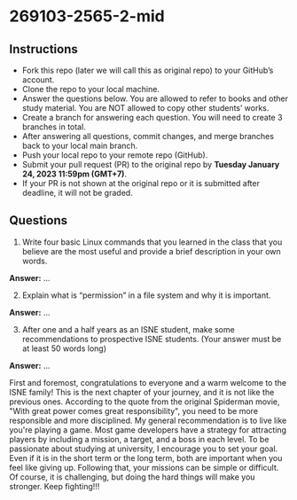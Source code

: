 # 269103-2565-2-mid

## Instructions

- Fork this repo (later we will call this as original repo) to your GitHub’s account. 
- Clone the repo to your local machine.
- Answer the questions below. You are allowed to refer to books and other study material. You are NOT allowed to copy other students’ works. 
- Create a branch for answering each question. You will need to create 3 branches in total.
- After answering all questions, commit changes, and merge branches back to your local main branch.
- Push your local repo to your remote repo (GitHub).
- Submit your pull request (PR) to the original repo by **Tuesday January 24, 2023 11:59pm (GMT+7)**.
- If your PR is not shown at the original repo or it is submitted after deadline, it will not be graded.

## Questions

1. Write four basic Linux commands that you learned in the class that you believe are the most useful and provide a brief description in your own words. 

**Answer:** ...

2. Explain what is “permission” in a file system and why it is important.

**Answer:** ...

3. After one and a half years as an ISNE student, make some recommendations to prospective ISNE students. (Your answer must be at least 50 words long)

**Answer:** ...

First and foremost, congratulations to everyone and a warm welcome to the ISNE family! This is the next chapter of your journey, and it is not like the previous ones. According to the quote from the original Spiderman movie, "With great power comes great responsibility", you need to be more responsible and more disciplined. My general recommendation is to live like you're playing a game. Most game developers have a strategy for attracting players by including a mission, a target, and a boss in each level. To be passionate about studying at university, I encourage you to set your goal. Even if it is in the short term or the long term, both are important when you feel like giving up. Following that, your missions can be simple or difficult. Of course, it is challenging, but doing the hard things will make you stronger. Keep fighting!!!